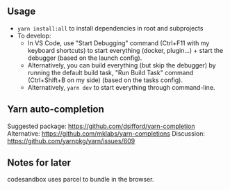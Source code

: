 ## Usage

- `yarn install:all` to install dependencies in root and subprojects
- To develop:
  - In VS Code, use "Start Debugging" command (Ctrl+F11 with my keyboard shortcuts) to start everything (docker, plugin...) + start the debugger (based on the launch config).
  - Alternatively, you can build everything (but skip the debugger) by running the default build task, "Run Build Task" command (Ctrl+Shift+B on my side) (based on the tasks config).
  - Alternatively, `yarn dev` to start everything through command-line.

## Yarn auto-completion

Suggested package: https://github.com/dsifford/yarn-completion
Alternative: https://github.com/mklabs/yarn-completions
Discussion: https://github.com/yarnpkg/yarn/issues/609

## Notes for later

codesandbox uses parcel to bundle in the browser.
